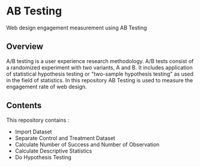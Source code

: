 # AB Testing
Web design engagement measurement using AB Testing

## Overview
A/B testing is a user experience research methodology. A/B tests consist of a randomized experiment with two variants, A and B. It includes application of statistical hypothesis testing or "two-sample hypothesis testing" as used in the field of statistics. In this repository AB Testing is used to measure the engagement rate of web design.

## Contents
This repository contains :
* Import Dataset
* Separate Control and Treatment Dataset
* Calculate Number of Success and Number of Observation
* Calculate Descriptive Statistics
* Do Hypothesis Testing
